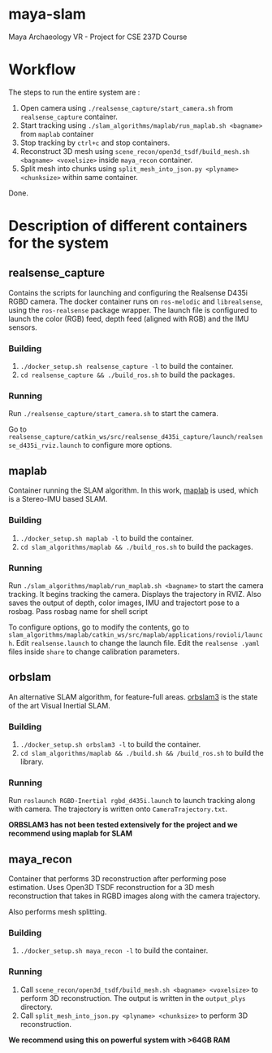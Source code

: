# maya-slam
Maya Archaeology VR - Project for CSE 237D Course


# Workflow
The steps to run the entire system are :
1. Open camera using `./realsense_capture/start_camera.sh` from `realsense_capture` container.
2. Start tracking using `./slam_algorithms/maplab/run_maplab.sh <bagname>` from `maplab` container
3. Stop tracking by `ctrl+c` and stop containers.
4. Reconstruct 3D mesh using `scene_recon/open3d_tsdf/build_mesh.sh <bagname> <voxelsize>` inside `maya_recon` container.
5. Split mesh into chunks using `split_mesh_into_json.py <plyname> <chunksize>` within same container.

Done.
<!--
## D435i IMU Calibration

The steps are mainly summaries taken from
[Intel D435i IMU Calibration Guide](https://www.intelrealsense.com/wp-content/uploads/2019/07/Intel_RealSense_Depth_D435i_IMU_Calibration.pdf)
and their [official RealSense SDK](https://github.com/IntelRealSense/librealsense).  
If there is anything unclear or any software change occur, refer to them for
any updates.

<details>
<summary><b>Detailed steps to perform IMU calibration of D435i on Ubuntu.</b> </summary>
<p>

Prerequisites: Ubuntu >= 18.04, Python 3 (pip, numpy)

* Step 1: Install Intel RealSense SDK `pyrealsense2` wrapper:  
  ```bash
  sudo pip3 install pyrealsense2
  ```
* Step 2: Clone [Intel RealSense SDK](https://github.com/IntelRealSense/librealsense):  
  ```bash
  git clone https://github.com/IntelRealSense/librealsense.git
  ```
* Step 3: Run `librealsense/tools/rs-imu-calibration/rs-imu-calibration.py` with sudo
  to perform IMU calibration.
  Check [this README.md](https://github.com/IntelRealSense/librealsense/tree/master/tools/rs-imu-calibration)
  for more information.  
  ```bash
  cd librealsense/tools/rs-imu-calibration
  sudo python3 rs-imu-calibration.py
  ```
* Step 4: At the end of the calibration script, select to write the results to D435i's eeprom.

Note that if you are connected to a laptop, your screen might rotate according
to the connected D435i orientation. This is because the OS sees the IMU inside
D435i as any IMU inside a tablet and thus will rotate screen orientation following
it. To turn screen rotation off, see
[this post](https://askubuntu.com/questions/1035209/how-to-turn-off-screen-rotation-in-ubuntu-18-04-lts).

</p>
</details>

## Dataset folder

Please place all datasets in [datasets/](datasets)

For [TUM_VI](https://vision.in.tum.de/data/datasets/visual-inertial-dataset),
ORBSLAM3 expects the data in raw format (i.e. _Euroc / DSO 512x512 dataset_)
instead of ros bags.

```bash
datasets
├── TUM_VI
│   ├── dataset-corridor1_512_16
│   │   ├── dso
│   │   │   ├── cam0
│   │   │   ├── cam1
│   │   │   ├── camchain.yaml
│   │   │   ├── gt_imu.csv
│   │   │   ├── imu_config.yaml
│   │   │   └── imu.txt
│   │   └── mav0
│   │       ├── cam0
│   │       │   ├── data
│   │       │   └── data.csv
│   │       ├── cam1
│   │       │   ├── data
│   │       │   └── data.csv
│   │       ├── imu0
│   │       │   └── data.csv
│   │       └── mocap0
│   │           └── data.csv
│   └── ...
└── EuRoC
```

## Camera Launch

<details>
<summary><b>openchisel</b> </summary>
<p>

Run [docker_setup_realsense.sh -l](docker_setup_openchisel.sh) build the docker image.

### Steps

#### To compile/build
* `cd realsense_capture/`
* `./build_ros.sh`

#### To run
`./start_camera.sh`
`./start_recording.sh`

</p>
</details>


## SLAM Algorithms

<details>
<summary><b>ORBSLAM3</b> </summary>
<p>

Use [docker_setup.sh](docker_setup.sh) to pull orbslam3 docker images from DockerHub
or build it locally with `./docker_setup.sh -l`.

Use [tum_vi_examples.sh](slam_algorithms/ORB_SLAM3/tum_vi_examples.sh)
to run with TUM_VI dataset.
(Note: the seg fault at the end is not an issue since it only happens during destruction.)

</p>

<summary><b>MAPLAB</b> </summary>
<p>

Use [docker_setup_maplab.sh -l](docker_setup_maplab.sh) to build the maplab docker image

Build using `./build_ros'
and run using `./run_maplab.sh`

This opens up a new rviz with tracking

</p>


</details>

## Reconstruction Algorithms

<details>
<summary><b>openchisel</b> </summary>
<p>

Run [docker_setup_openchisel.sh -l](docker_setup_openchisel.sh) build the docker image.

### Steps

#### To compile/build
* `cd scene_recon/openchisel`
* `./build_ros.sh`

#### To run
`./run_openchisel.sh`

</p>
</details>
-->
# Description of different containers for the system
## realsense_capture
Contains the scripts for launching and configuring the Realsense D435i RGBD camera. The docker container runs on `ros-melodic` and `librealsense`, using the `ros-realsense` package wrapper. The launch file is configured to launch the color (RGB) feed, depth feed (aligned with RGB) and the IMU sensors. 

### Building
1. `./docker_setup.sh realsense_capture -l` to build the container.
2. `cd realsense_capture && ./build_ros.sh` to build the packages.

### Running
Run `./realsense_capture/start_camera.sh` to start the camera.

Go to `realsense_capture/catkin_ws/src/realsense_d435i_capture/launch/realsense_d435i_rviz.launch` to configure more options.

## maplab
Container running the SLAM algorithm. In this work, [maplab](https://github.com/ethz-asl/maplab) is used, which is a Stereo-IMU based SLAM. 

### Building
1. `./docker_setup.sh maplab -l` to build the container.
2. `cd slam_algorithms/maplab && ./build_ros.sh` to build the packages.

### Running
Run `./slam_algorithms/maplab/run_maplab.sh <bagname>` to start the camera tracking. It begins tracking the camera. Displays the trajectory in RVIZ. Also saves the output of depth, color images, IMU and trajectort pose to a rosbag. Pass rosbag name for shell script

To configure options, go to modify the contents, go to `slam_algorithms/maplab/catkin_ws/src/maplab/applications/rovioli/launch`. Edit `realsense.launch` to change the launch file. Edit the `realsense .yaml` files inside `share` to change calibration parameters.

## orbslam
An alternative SLAM algorithm, for feature-full areas. [orbslam3](https://github.com/UZ-SLAMLab/ORB_SLAM3) is the state of the art Visual Inertial SLAM. 

### Building
1. `./docker_setup.sh orbslam3 -l` to build the container.
2. `cd slam_algorithms/maplab && ./build.sh && /build_ros.sh` to build the library.

### Running
Run `roslaunch RGBD-Inertial rgbd_d435i.launch` to launch tracking along with camera. The trajectory is written onto `CameraTrajectory.txt`.

**ORBSLAM3 has not been tested extensively for the project and we recommend using maplab for SLAM**

## maya_recon
Container that performs 3D reconstruction after performing pose estimation. Uses Open3D TSDF reconstruction for a 3D mesh reconstruction that takes in RGBD images along with the camera trajectory.

Also performs mesh splitting.

### Building
1. `./docker_setup.sh maya_recon -l` to build the container.

### Running
1. Call `scene_recon/open3d_tsdf/build_mesh.sh <bagname> <voxelsize>` to perform 3D reconstruction. The output is written in the `output_plys` directory.
2. Call `split_mesh_into_json.py <plyname> <chunksize>` to perform 3D reconstruction.

**We recommend using this on powerful system with >64GB RAM**

